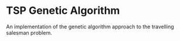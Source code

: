 # TSP Genetic Algorithm

An implementation of the genetic algorithm approach to the travelling salesman problem.
